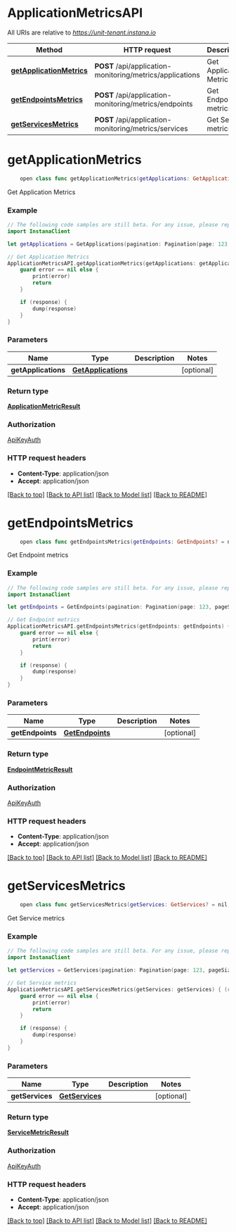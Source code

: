 # ApplicationMetricsAPI

All URIs are relative to *https://unit-tenant.instana.io*

Method | HTTP request | Description
------------- | ------------- | -------------
[**getApplicationMetrics**](ApplicationMetricsAPI.md#getapplicationmetrics) | **POST** /api/application-monitoring/metrics/applications | Get Application Metrics
[**getEndpointsMetrics**](ApplicationMetricsAPI.md#getendpointsmetrics) | **POST** /api/application-monitoring/metrics/endpoints | Get Endpoint metrics
[**getServicesMetrics**](ApplicationMetricsAPI.md#getservicesmetrics) | **POST** /api/application-monitoring/metrics/services | Get Service metrics


# **getApplicationMetrics**
```swift
    open class func getApplicationMetrics(getApplications: GetApplications? = nil, completion: @escaping (_ data: ApplicationMetricResult?, _ error: Error?) -> Void)
```

Get Application Metrics

### Example 
```swift
// The following code samples are still beta. For any issue, please report via http://github.com/OpenAPITools/openapi-generator/issues/new
import InstanaClient

let getApplications = GetApplications(pagination: Pagination(page: 123, pageSize: 123), order: Order(by: "by_example", direction: "direction_example"), timeFrame: TimeFrame(windowSize: 123, to: 123), metrics: [AppDataMetricConfiguration(metric: "metric_example", granularity: 123, aggregation: "aggregation_example")], nameFilter: "nameFilter_example", applicationId: "applicationId_example", serviceId: "serviceId_example", endpointId: "endpointId_example", endpointTypes: ["endpointTypes_example"], technologies: ["technologies_example"]) // GetApplications |  (optional)

// Get Application Metrics
ApplicationMetricsAPI.getApplicationMetrics(getApplications: getApplications) { (response, error) in
    guard error == nil else {
        print(error)
        return
    }

    if (response) {
        dump(response)
    }
}
```

### Parameters

Name | Type | Description  | Notes
------------- | ------------- | ------------- | -------------
 **getApplications** | [**GetApplications**](GetApplications.md) |  | [optional] 

### Return type

[**ApplicationMetricResult**](ApplicationMetricResult.md)

### Authorization

[ApiKeyAuth](../README.md#ApiKeyAuth)

### HTTP request headers

 - **Content-Type**: application/json
 - **Accept**: application/json

[[Back to top]](#) [[Back to API list]](../README.md#documentation-for-api-endpoints) [[Back to Model list]](../README.md#documentation-for-models) [[Back to README]](../README.md)

# **getEndpointsMetrics**
```swift
    open class func getEndpointsMetrics(getEndpoints: GetEndpoints? = nil, completion: @escaping (_ data: EndpointMetricResult?, _ error: Error?) -> Void)
```

Get Endpoint metrics

### Example 
```swift
// The following code samples are still beta. For any issue, please report via http://github.com/OpenAPITools/openapi-generator/issues/new
import InstanaClient

let getEndpoints = GetEndpoints(pagination: Pagination(page: 123, pageSize: 123), order: Order(by: "by_example", direction: "direction_example"), timeFrame: TimeFrame(windowSize: 123, to: 123), metrics: [AppDataMetricConfiguration(metric: "metric_example", granularity: 123, aggregation: "aggregation_example")], nameFilter: "nameFilter_example", applicationId: "applicationId_example", serviceId: "serviceId_example", endpointId: "endpointId_example", endpointTypes: ["endpointTypes_example"], excludeSynthetic: false) // GetEndpoints |  (optional)

// Get Endpoint metrics
ApplicationMetricsAPI.getEndpointsMetrics(getEndpoints: getEndpoints) { (response, error) in
    guard error == nil else {
        print(error)
        return
    }

    if (response) {
        dump(response)
    }
}
```

### Parameters

Name | Type | Description  | Notes
------------- | ------------- | ------------- | -------------
 **getEndpoints** | [**GetEndpoints**](GetEndpoints.md) |  | [optional] 

### Return type

[**EndpointMetricResult**](EndpointMetricResult.md)

### Authorization

[ApiKeyAuth](../README.md#ApiKeyAuth)

### HTTP request headers

 - **Content-Type**: application/json
 - **Accept**: application/json

[[Back to top]](#) [[Back to API list]](../README.md#documentation-for-api-endpoints) [[Back to Model list]](../README.md#documentation-for-models) [[Back to README]](../README.md)

# **getServicesMetrics**
```swift
    open class func getServicesMetrics(getServices: GetServices? = nil, completion: @escaping (_ data: ServiceMetricResult?, _ error: Error?) -> Void)
```

Get Service metrics

### Example 
```swift
// The following code samples are still beta. For any issue, please report via http://github.com/OpenAPITools/openapi-generator/issues/new
import InstanaClient

let getServices = GetServices(pagination: Pagination(page: 123, pageSize: 123), order: Order(by: "by_example", direction: "direction_example"), timeFrame: TimeFrame(windowSize: 123, to: 123), metrics: [AppDataMetricConfiguration(metric: "metric_example", granularity: 123, aggregation: "aggregation_example")], nameFilter: "nameFilter_example", applicationId: "applicationId_example", serviceId: "serviceId_example", technologies: ["technologies_example"], contextScope: "contextScope_example") // GetServices |  (optional)

// Get Service metrics
ApplicationMetricsAPI.getServicesMetrics(getServices: getServices) { (response, error) in
    guard error == nil else {
        print(error)
        return
    }

    if (response) {
        dump(response)
    }
}
```

### Parameters

Name | Type | Description  | Notes
------------- | ------------- | ------------- | -------------
 **getServices** | [**GetServices**](GetServices.md) |  | [optional] 

### Return type

[**ServiceMetricResult**](ServiceMetricResult.md)

### Authorization

[ApiKeyAuth](../README.md#ApiKeyAuth)

### HTTP request headers

 - **Content-Type**: application/json
 - **Accept**: application/json

[[Back to top]](#) [[Back to API list]](../README.md#documentation-for-api-endpoints) [[Back to Model list]](../README.md#documentation-for-models) [[Back to README]](../README.md)

